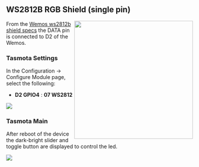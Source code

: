 ## WS2812B RGB Shield (single pin)
<img src="https://github.com/arendst/arendst.github.io/blob/master/media/wemos/wemos_ws2812b_shield.jpg?raw=true" align="right" width=320>

From the [Wemos ws2812b shield specs](https://cleanuri.com/a8jX2Q) the DATA  pin is connected to D2 of the Wemos.

### Tasmota Settings
In the Configuration -> Configure Module page, select the following:
* **D2 GPIO4** : **07 WS2812**

<img src="https://github.com/arendst/arendst.github.io/blob/master/media/wemos/wemos_ws2812b_config_marked.jpg?raw=true"/>

### Tasmota Main
After reboot of the device the dark-bright slider and toggle button are displayed to control the led.

<img src="https://github.com/arendst/arendst.github.io/blob/master/media/wemos/wemos_ws2812b_main_marked.jpg?raw=true"/>